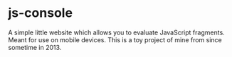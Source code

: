 # js-console
A simple little website which allows you to evaluate JavaScript fragments. Meant for use on mobile devices.
This is a toy project of mine from since sometime in 2013.
